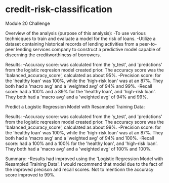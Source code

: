 # credit-risk-classification
Module 20 Challenge

Overview of the analysis (purpose of this analysis):
-To use various technicques to train and evaluate a model for the risk of loans.
-Utilize a dataset containing historical records of lending activities from a peer-to-peer lending services company to construct a predictive model capable of discerning the creditworthiness of borrowers.

Results:
-Accuracy score:  was calculated from the 'y_test', and 'predctions' from the logistic reqresion model created prior.  The accuracy score was the 'balanced_accuracy_score', calculated as about 95%.
-Precision score:  for the 'healthy loan' was 100%, while the 'high-risk loan' was at an 87%.  They both had a 'macro avg' and a 'weighted avg' of 94% and 99%.
-Recall score: had a 100% and a 89% for the 'healthy loan', and 'high-risk loan'.  They both had a 'macro avg' and a 'weighted avg' of 94% and 99%.

Predict a Logistic Regression Model with Resampled Training Data:

Results:
-Accuracy score:  was calculated from the 'y_test', and 'predctions' from the logistic reqresion model created prior.  The accuracy score was the 'balanced_accuracy_score', calculated as about 99%.
-Precision score:  for the 'healthy loan' was 100%, while the 'high-risk loan' was at an 87%.  They both had a 'macro avg' and a 'weighted avg' of 94% and 100%.
-Recall score: had a 100% and a 100% for the 'healthy loan', and 'high-risk loan'.  They both had a 'macro avg' and a 'weighted avg' of 100% and 100%.

Summary:
-Results had improved using the 'Logistic Regression Model with Resampled Training Data'.  I would recommend that model due to the fact of the improved precison  and recall scores.  Not to mentionn the accuracy score improved to 99%.
